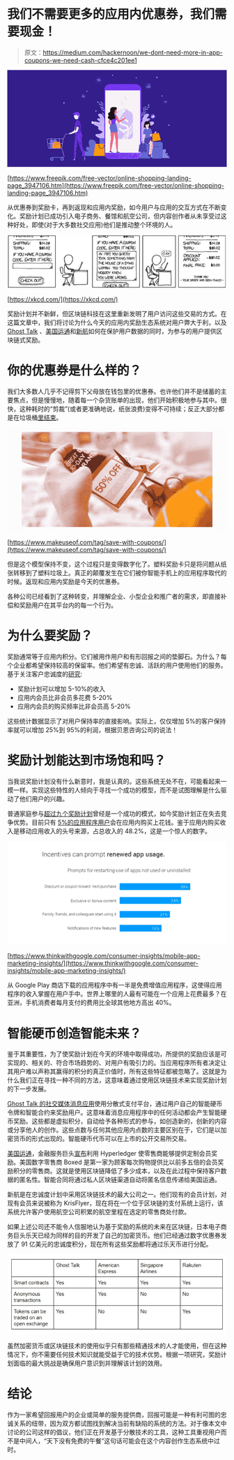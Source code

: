 # 我们不需要更多的应用内优惠券，我们需要现金！

> 原文：<https://medium.com/hackernoon/we-dont-need-more-in-app-coupons-we-need-cash-cfce4c201ee1>

![](img/6678c13aa3e1ba619edd1320c2bee17f.png)

[https://www.freepik.com/free-vector/online-shopping-landing-page_3947106.htm](https://www.freepik.com/free-vector/online-shopping-landing-page_3947106.htm)

从优惠券到奖励卡，再到返现和应用内奖励，如今用户与应用的交互方式在不断变化。奖励计划已成功引入电子商务、餐馆和航空公司，但内容创作者从未享受过这种好处，即使(对于大多数社交应用)他们是推动整个环境的人。

![](img/1b1bdfa993989c9abc15fff8765acb9a.png)

[https://xkcd.com/](https://xkcd.com/)

奖励计划并不新鲜，但区块链科技在这里重新发明了用户访问这些交易的方式。在这篇文章中，我们将讨论为什么今天的应用内奖励生态系统对用户弊大于利，以及 [Ghost Talk](https://www.ghost-talk.io/) 、[美国运通](https://www.americanexpress.com/)和[新航](https://www.singaporeair.com/)如何在保护用户数据的同时，为参与的用户提供区块链式奖励。

# 你的优惠券是什么样的？

我们大多数人几乎不记得剪下父母放在钱包里的优惠券。也许他们并不是储蓄的主要焦点，但是慢慢地，随着每一个杂货账单的出现，他们开始积极地参与其中。很快，这种耗时的“剪裁”(或者更准确地说，纸张浪费)变得不可持续；反正大部分都是在垃圾桶[里结束](https://www.moneyunder30.com/extreme-couponing)。

![](img/054ff3c9463fcf394082ae7bfa2b3a71.png)

[https://www.makeuseof.com/tag/save-with-coupons/](https://www.makeuseof.com/tag/save-with-coupons/)

但是这个模型保持不变，这个过程只是变得数字化了。塑料奖励卡只是将问题从纸张转移到了塑料垃圾上。真正的颠覆发生在它们被你智能手机上的应用程序取代的时候。返现和应用内奖励是今天的优惠券。

各种公司已经看到了这种转变，并理解企业、小型企业和推广者的需求，即直接补偿和奖励用户在其平台内的每一个行为。

# 为什么要奖励？

奖励通常等于应用内积分。它们被用作用户和有形回报之间的垫脚石。为什么？每个企业都希望保持较高的保留率。他们希望有忠诚、活跃的用户使用他们的服务。基于关注客户忠诚度的[研究](https://cmr.berkeley.edu/documents/sample_articles/2006_49_1_5427.pdf):

*   奖励计划可以增加 5-10%的收入
*   应用内会员比非会员多花费 5-20%
*   应用内会员的购买频率比非会员高 5-20%

这些统计数据显示了对用户保持率的直接影响。实际上，仅仅增加 5%的客户保持率就可以增加 25%到 95%的利润，根据贝恩咨询公司的说法！

# 奖励计划能达到市场饱和吗？

当我说奖励计划没有什么新意时，我是认真的。这些系统无处不在，可能看起来一模一样。实现这些特性的人倾向于寻找一个成功的模型，而不是试图理解是什么驱动了他们用户的兴趣。

普通家庭参与[超过九个奖励计划](http://prloyaltymarketing.com/customer-loyalty/academic-observations-about-customer-loyalty-and-reward-programs/)曾经是一个成功的模式，如今奖励计划正在失去竞争优势。目前只有 [5%的应用程序用户](https://www.appsflyer.com/pr/new-report-global-app-spending-habits-finds-asian-consumers-spend-40-apps-rest-world/)会在应用内购买上花钱。鉴于应用内购买收入是移动应用收入的头号来源，占总收入的 48.2%，这是一个惊人的数字。

![](img/4a3ed8f75bdb22c22dcd2fd7efa9d934.png)

[https://www.thinkwithgoogle.com/consumer-insights/mobile-app-marketing-insights/](https://www.thinkwithgoogle.com/consumer-insights/mobile-app-marketing-insights/)

从 Google Play 商店下载的应用程序中有一半是免费增值应用程序，这使得应用程序的收入掌握在用户手中。世界上哪里的人最有可能在一个应用上花费最多？在亚洲，手机消费者每月支付的费用比全球其他地方高出 40%。

# 智能硬币创造智能未来？

鉴于其重要性，为了使奖励计划在今天的环境中取得成功，所提供的奖励应该是可实现的、相关的、符合市场趋势的、对用户有吸引力的。当应用程序所有者决定让其用户难以声称其赢得的积分的真正价值时，所有这些特征都被忽略了。这就是为什么我们正在寻找一种不同的方法，这意味着通过使用区块链技术来实现奖励计划的下一步发展。

[Ghost Talk 的社交媒体消息应用](https://www.ghost-talk.io/)使用分散式支付平台，通过用户自己的智能硬币令牌和智能合约来奖励用户。这意味着消息应用程序中的任何活动都会产生智能硬币奖励。这些都是虚拟积分，自动给予各种形式的参与，如创造新的，创新的内容或分享他人的创作。这些点数与任何其他应用内点数的主要区别在于，它们是以加密货币的形式出现的。智能硬币代币可以在上市的公开交易所交易。

[美国运通](https://www.americanexpress.com/)，金融服务巨头[宣布](https://www.coindesk.com/american-express-upgrades-rewards-program-hyperledger-blockchain/)利用 Hyperledger 使零售商能够提供定制会员奖励。美国数字零售商 Boxed 是第一家为顾客每次购物提供比以前多五倍的会员奖励积分的零售商。这就是使用区块链降低了多少成本，以及在此过程中保持客户数据的匿名性。智能合同将通过私人区块链渠道自动将匿名信息传递给美国运通。

新航是在忠诚度计划中采用区块链技术的最大公司之一。他们现有的会员计划，对现有会员来说被称为 KrisFlyer，现在将在一个位于区块链的支付系统上运行，该系统允许客户使用航空公司积累的航空里程在选定的零售商处付款。

如果上述公司还不能令人信服地认为基于奖励的系统的未来在区块链，日本电子商务巨头乐天已经为同样的目的开发了自己的加密货币。他们已经通过数字优惠券发放了 91 亿美元的忠诚度积分，现在所有这些奖励都将通过乐天币进行分配。

![](img/3edf431124bbbf3ed50a58576a1481dd.png)

虽然加密货币或区块链技术的使用似乎只有那些精通技术的人才能使用，但在这种情况下，你不需要任何技术知识就能受益于它的技术优势。根据一项研究，奖励计划面临的最大挑战是确保用户意识到并理解该计划的效用。

# 结论

作为一家希望回报用户的企业或简单的服务提供商，回报可能是一种有利可图的忠诚关系的纽带，因为双方都试图找到解决当前有缺陷的系统的方法。对于像本文中讨论的公司这样的倡议，他们正在开发基于分散技术的工具，这种工具重视用户而不是中间人，“天下没有免费的午餐”这句话可能会在这个内容创作生态系统中过时。